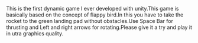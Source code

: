 This is the first dynamic game I ever developed with unity.This game is basically based on the concept of flappy bird.In this you have to take the rocket to the green landing pad without obstacles.Use Space Bar for thrusting and Left and right arrows for rotating.Please give it a try and play it in utra graphics quality.
